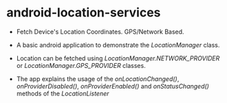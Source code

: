 android-location-services
=========================

* Fetch Device's Location Coordinates.
GPS/Network Based. 

* A basic android application to demonstrate the *LocationManager* class. 

* Location can be fetched using *LocationManager.NETWORK_PROVIDER* or *LocationManager.GPS_PROVIDER* classes. 

* The app explains the usage of the *onLocationChanged()*, *onProviderDisabled()*, *onProviderEnabled()* and *onStatusChanged()*  methods of the *LocationListener*
